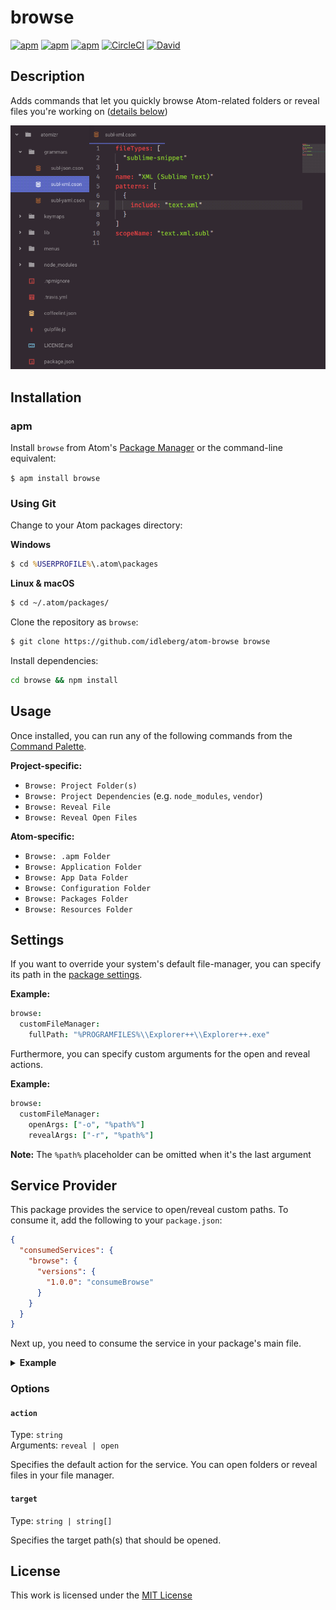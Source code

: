 # browse

[![apm](https://flat.badgen.net/apm/license/browse)](https://atom.io/packages/browse)
[![apm](https://flat.badgen.net/apm/v/browse)](https://atom.io/packages/browse)
[![apm](https://flat.badgen.net/apm/dl/browse)](https://atom.io/packages/browse)
[![CircleCI](https://flat.badgen.net/circleci/github/idleberg/atom-browse)](https://circleci.com/gh/idleberg/atom-browse)
[![David](https://flat.badgen.net/david/dep/idleberg/atom-browse)](https://david-dm.org/idleberg/atom-browse)

## Description

Adds commands that let you quickly browse Atom-related folders or reveal files you're working on ([details below](#usage))

![Screenshot](https://raw.githubusercontent.com/idleberg/atom-browse/master/screenshot.gif)

## Installation

### apm

Install `browse` from Atom's [Package Manager](http://flight-manual.atom.io/using-atom/sections/atom-packages/) or the command-line equivalent:

`$ apm install browse`

### Using Git

Change to your Atom packages directory:

**Windows**

```cmd
$ cd %USERPROFILE%\.atom\packages
```

**Linux & macOS**

```bash
$ cd ~/.atom/packages/
```

Clone the repository as `browse`:

```bash
$ git clone https://github.com/idleberg/atom-browse browse
```

Install dependencies:

```bash
cd browse && npm install
```

## Usage

Once installed, you can run any of the following commands from the [Command Palette](https://atom.io/docs/latest/getting-started-atom-basics#command-palette).

**Project-specific:**

* `Browse: Project Folder(s)`
* `Browse: Project Dependencies` (e.g. `node_modules`, `vendor`)
* `Browse: Reveal File`
* `Browse: Reveal Open Files`

**Atom-specific:**

* `Browse: .apm Folder`
* `Browse: Application Folder`
* `Browse: App Data Folder`
* `Browse: Configuration Folder`
* `Browse: Packages Folder`
* `Browse: Resources Folder`

## Settings

If you want to override your system's default file-manager, you can specify its path in the [package settings](https://flight-manual.atom.io/using-atom/sections/atom-packages/#package-settings).

**Example:**

```cson
browse:
  customFileManager:
    fullPath: "%PROGRAMFILES%\\Explorer++\\Explorer++.exe"
```

Furthermore, you can specify custom arguments for the open and reveal actions.

**Example:**

```cson
browse:
  customFileManager:
    openArgs: ["-o", "%path%"]
    revealArgs: ["-r", "%path%"]
```

**Note:** The `%path%` placeholder can be omitted when it's the last argument

## Service Provider

This package provides the service to open/reveal custom paths. To consume it, add the following to your `package.json`:

```json
{
  "consumedServices": {
    "browse": {
      "versions": {
        "1.0.0": "consumeBrowse"
      }
    }
  }
}
```

Next up, you need to consume the service in your package's main file.

<details>
<summary><strong>Example</strong></summary>

```js
export default {
  // Assign service provider
  consumeBrowse(browse) {
    this.browse = browse;

    return new Disposable(() => {
      this.browse = null;
    });
  },

  // Example function that consumes the service
  revealFile() {
    this.browse({
      action: 'reveal',
      target: '/path/to/file'
    })
  },

  // Optional: Assign command for your reveal function
  activate() {
    this.subscriptions = new CompositeDisposable();

    this.subscriptions.add(atom.commands.add('atom-workspace', {
      'my-package:reveal-file': () => this.revealFile()
    }));
  }
}
```
</details>

### Options

#### `action`

Type: `string`  
Arguments: `reveal | open`  

Specifies the default action for the service. You can open folders or reveal files in your file manager.

#### `target`

Type: `string | string[]`

Specifies the target path(s) that should be opened.

###

## License

This work is licensed under the [MIT License](LICENSE)
